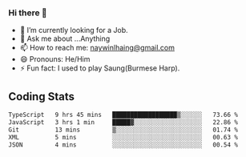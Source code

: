 ### Hi there 👋

- 🔭 I’m currently looking for a Job.
- 💬 Ask me about ...Anything
- 📫 How to reach me: naywinlhaing@gmail.com
- 😄 Pronouns: He/Him
- ⚡ Fun fact: I used to play Saung(Burmese Harp).


## Coding Stats
<!--START_SECTION:waka-->

```txt
TypeScript   9 hrs 45 mins   ██████████████████▒░░░░░░   73.66 %
JavaScript   3 hrs 1 min     █████▓░░░░░░░░░░░░░░░░░░░   22.86 %
Git          13 mins         ▒░░░░░░░░░░░░░░░░░░░░░░░░   01.74 %
XML          5 mins          ░░░░░░░░░░░░░░░░░░░░░░░░░   00.63 %
JSON         4 mins          ░░░░░░░░░░░░░░░░░░░░░░░░░   00.54 %
```

<!--END_SECTION:waka-->
